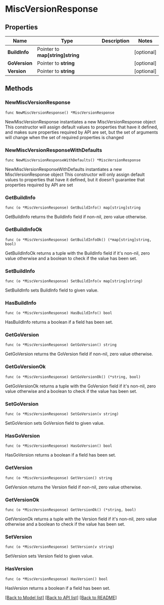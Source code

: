 # MiscVersionResponse

## Properties

Name | Type | Description | Notes
------------ | ------------- | ------------- | -------------
**BuildInfo** | Pointer to **map[string]string** |  | [optional] 
**GoVersion** | Pointer to **string** |  | [optional] 
**Version** | Pointer to **string** |  | [optional] 

## Methods

### NewMiscVersionResponse

`func NewMiscVersionResponse() *MiscVersionResponse`

NewMiscVersionResponse instantiates a new MiscVersionResponse object
This constructor will assign default values to properties that have it defined,
and makes sure properties required by API are set, but the set of arguments
will change when the set of required properties is changed

### NewMiscVersionResponseWithDefaults

`func NewMiscVersionResponseWithDefaults() *MiscVersionResponse`

NewMiscVersionResponseWithDefaults instantiates a new MiscVersionResponse object
This constructor will only assign default values to properties that have it defined,
but it doesn't guarantee that properties required by API are set

### GetBuildInfo

`func (o *MiscVersionResponse) GetBuildInfo() map[string]string`

GetBuildInfo returns the BuildInfo field if non-nil, zero value otherwise.

### GetBuildInfoOk

`func (o *MiscVersionResponse) GetBuildInfoOk() (*map[string]string, bool)`

GetBuildInfoOk returns a tuple with the BuildInfo field if it's non-nil, zero value otherwise
and a boolean to check if the value has been set.

### SetBuildInfo

`func (o *MiscVersionResponse) SetBuildInfo(v map[string]string)`

SetBuildInfo sets BuildInfo field to given value.

### HasBuildInfo

`func (o *MiscVersionResponse) HasBuildInfo() bool`

HasBuildInfo returns a boolean if a field has been set.

### GetGoVersion

`func (o *MiscVersionResponse) GetGoVersion() string`

GetGoVersion returns the GoVersion field if non-nil, zero value otherwise.

### GetGoVersionOk

`func (o *MiscVersionResponse) GetGoVersionOk() (*string, bool)`

GetGoVersionOk returns a tuple with the GoVersion field if it's non-nil, zero value otherwise
and a boolean to check if the value has been set.

### SetGoVersion

`func (o *MiscVersionResponse) SetGoVersion(v string)`

SetGoVersion sets GoVersion field to given value.

### HasGoVersion

`func (o *MiscVersionResponse) HasGoVersion() bool`

HasGoVersion returns a boolean if a field has been set.

### GetVersion

`func (o *MiscVersionResponse) GetVersion() string`

GetVersion returns the Version field if non-nil, zero value otherwise.

### GetVersionOk

`func (o *MiscVersionResponse) GetVersionOk() (*string, bool)`

GetVersionOk returns a tuple with the Version field if it's non-nil, zero value otherwise
and a boolean to check if the value has been set.

### SetVersion

`func (o *MiscVersionResponse) SetVersion(v string)`

SetVersion sets Version field to given value.

### HasVersion

`func (o *MiscVersionResponse) HasVersion() bool`

HasVersion returns a boolean if a field has been set.


[[Back to Model list]](../README.md#documentation-for-models) [[Back to API list]](../README.md#documentation-for-api-endpoints) [[Back to README]](../README.md)


